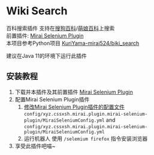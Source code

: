 # Wiki Search

百科搜索插件 支持在[搜狗百科](https://baike.sogou.com/)/[萌娘百科](https://zh.moegirl.org.cn)上搜索<br>
前置插件: [Mirai Selenium Plugin](https://github.com/cssxsh/mirai-selenium-plugin)<br>
本项目参考Python项目 [KuriYama-mirai524/biki_search](https://github.com/KuriYama-mirai524/bike_search)

建议在Java 11的环境下运行此插件

## 安装教程

1. 下载并本插件及其前置插件 [Mirai Selenium Plugin](https://github.com/cssxsh/mirai-selenium-plugin)
2. 配置Mirai Selenium Plugin插件
    1. [修改Mirai Selenium Plugin插件的配置文件](https://github.com/cssxsh/mirai-selenium-plugin#%E9%85%8D%E7%BD%AE) `config/xyz.cssxsh.mirai.plugin.mirai-selenium-plugin/MiraiSeleniumConfig.yml`
       and `config/xyz.cssxsh.mirai.plugin.mirai-selenium-plugin/MiraiSeleniumConfig.yml`
    2. 运行机器人 使用 `/selemium firefox` 指令安装浏览器
3. 享受此插件吧喵~
